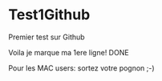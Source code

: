 # Test1Github
Premier test sur Github

Voila je marque ma 1ere ligne!
DONE

Pour les MAC users: sortez votre pognon ;-)
